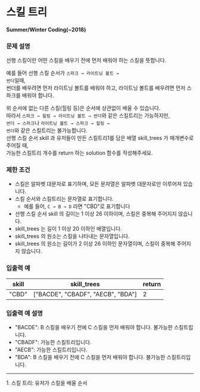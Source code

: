 # 스킬 트리
#### Summer/Winter Coding(~2018)

### 문제 설명

선행 스킬이란 어떤 스킬을 배우기 전에 먼저 배워야 하는 스킬을 뜻합니다.

예를 들어 선행 스킬 순서가 <code>스파크 → 라이트닝 볼트 → 썬더</code>일때,  
썬더를 배우려면 먼저 라이트닝 볼트를 배워야 하고, 라이트닝 볼트를 배우려면 먼저 스파크를 배워야 합니다.

위 순서에 없는 다른 스킬(힐링 등)은 순서에 상관없이 배울 수 있습니다.  
따라서 <code>스파크 → 힐링 → 라이트닝 볼트 → 썬더</code>와 같은 스킬트리는 가능하지만,  
<code>썬더 → 스파크</code>나 <code>라이트닝 볼트 → 스파크 → 힐링 → 썬더</code>와 같은 스킬트리는 불가능합니다.  
선행 스킬 순서 skill 과 유저들이 만든 스킬트리1를 담은 배열 skill_trees 가 매개변수로 주어질 때,  
가능한 스킬트리 개수를 return 하는 solution 함수를 작성해주세요.

### 제한 조건

- 스킬은 알파벳 대문자로 표기하며, 모든 문자열은 알파벳 대문자로만 이루어져 있습니다.
- 스킬 순서와 스킬트리는 문자열로 표기합니다.
  - 예를 들어, <code>C → B → D</code> 라면 "CBD"로 표기합니다
- 선행 스킬 순서 skill 의 길이는 1 이상 26 이하이며, 스킬은 중복해 주어지지 않습니다.
- skill_trees 는 길이 1 이상 20 이하인 배열입니다.
- skill_trees 의 원소는 스킬을 나타내는 문자열입니다.
- skill_trees 의 원소는 길이가 2 이상 26 이하인 문자열이며, 스킬이 중복해 주어지지 않습니다.

### 입출력 예

skill | skill_trees | return
--- | --- | ---
"CBD" | ["BACDE", "CBADF", "AECB", "BDA"] | 2

### 입출력 예 설명

- "BACDE": B 스킬을 배우기 전에 C 스킬을 먼저 배워야 합니다. 불가능한 스킬트립니다.
- "CBADF": 가능한 스킬트리입니다.
- "AECB": 가능한 스킬트리입니다.
- "BDA": B 스킬을 배우기 전에 C 스킬을 먼저 배워야 합니다. 불가능한 스킬트리입니다.

<hr>
1. 스킬 트리: 유저가 스킬을 배울 순서